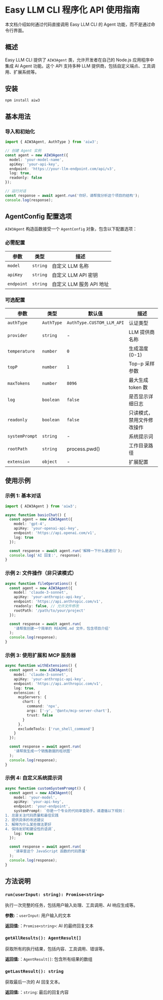 # Easy LLM CLI 程序化 API 使用指南

本文档介绍如何通过代码直接调用 Easy LLM CLI 的 Agent 功能，而不是通过命令行界面。

## 概述

Easy LLM CLI 提供了 `AIW3Agent` 类，允许开发者在自己的 Node.js 应用程序中集成 AI Agent 功能。这个 API 支持多种 LLM 提供商，包括自定义端点、工具调用、扩展系统等。

## 安装

```bash
npm install aiw3
```

## 基本用法

### 导入和初始化

```typescript
import { AIW3Agent, AuthType } from 'aiw3';

// 创建 Agent 实例
const agent = new AIW3Agent({
  model: 'your-model-name',
  apiKey: 'your-api-key',
  endpoint: 'https://your-llm-endpoint.com/api/v3',
  log: true,
  readonly: false
});

// 运行对话
const response = await agent.run('你好，请帮我分析这个项目的结构');
console.log(response);
```

## AgentConfig 配置选项

`AIW3Agent` 构造函数接受一个 `AgentConfig` 对象，包含以下配置选项：

### 必需配置

| 参数 | 类型 | 描述 |
|------|------|------|
| `model` | `string` | 自定义 LLM 名称 |
| `apiKey` | `string` | 自定义 LLM API 密钥 |
| `endpoint` | `string` | 自定义 LLM 服务 API 地址 |

### 可选配置

| 参数 | 类型 | 默认值 | 描述 |
|------|------|--------|------|
| `authType` | `AuthType` | `AuthType.CUSTOM_LLM_API` | 认证类型 |
| `provider` | `string` | - | LLM 提供商名称 |
| `temperature` | `number` | `0` | 生成温度 (0-1) |
| `topP` | `number` | `1` | Top-p 采样参数 |
| `maxTokens` | `number` | `8096` | 最大生成 token 数 |
| `log` | `boolean` | `false` | 是否显示详细日志 |
| `readonly` | `boolean` | `false` | 只读模式，禁用文件修改操作 |
| `systemPrompt` | `string` | - | 系统提示词 |
| `rootPath` | `string` | process.pwd() | 工作目录路径 |
| `extension` | `object` | - | 扩展配置 |

## 使用示例

### 示例 1: 基本对话

```typescript
import { AIW3Agent } from 'aiw3';

async function basicChat() {
  const agent = new AIW3Agent({
    model: 'gpt-4',
    apiKey: 'your-openai-api-key',
    endpoint: 'https://api.openai.com/v1',
    log: true
  });

  const response = await agent.run('解释一下什么是递归');
  console.log('AI 回复:', response);
}
```

### 示例 2: 文件操作（非只读模式）

```typescript
async function fileOperations() {
  const agent = new AIW3Agent({
    model: 'claude-3-sonnet',
    apiKey: 'your-anthropic-api-key',
    endpoint: 'https://api.anthropic.com/v1',
    readonly: false, // 允许文件修改
    rootPath: '/path/to/your/project'
  });

  const response = await agent.run(
    '请帮我创建一个简单的 README.md 文件，包含项目介绍'
  );
  console.log(response);
}
```

### 示例 3: 使用扩展和 MCP 服务器

```typescript
async function withExtensions() {
  const agent = new AIW3Agent({
    model: 'claude-3-sonnet',
    apiKey: 'your-anthropic-api-key',
    endpoint: 'https://api.anthropic.com/v1',
    log: true,
    extension: {
      mcpServers: {
        chart: {
          command: 'npx',
          args: ['-y', '@antv/mcp-server-chart'],
          trust: false
        }
      },
      excludeTools: ['run_shell_command']
    }
  });

  const response = await agent.run(
    '请帮我生成一个销售数据的柱状图'
  );
  console.log(response);
}
```

### 示例 4: 自定义系统提示词

```typescript
async function customSystemPrompt() {
  const agent = new AIW3Agent({
    model: 'your-model',
    apiKey: 'your-api-key',
    endpoint: 'your-endpoint',
    systemPrompt: `你是一个专业的代码审查助手。请遵循以下规则：
1. 总是关注代码质量和最佳实践
2. 提供具体的改进建议
3. 解释为什么某些做法更好
4. 保持友好和建设性的语调`,
    log: true
  });

  const response = await agent.run(
    '请审查这个 JavaScript 函数的代码质量'
  );
  console.log(response);
}
```

## 方法说明

### `run(userInput: string): Promise<string>`

执行一次完整的任务，包括用户输入处理、工具调用、AI 响应生成等。

**参数:**：`userInput`: 用户输入的文本

**返回值:**：`Promise<string>`: AI 的最终回复文本

### `getAllResults(): AgentResult[]`

获取所有的执行结果，包括内容、工具调用、错误等。

**返回值:**：`AgentResult[]`: 包含所有结果的数组

### `getLastResult(): string`

获取最后一次的 AI 回复文本。

**返回值:**：`string`: 最后的回复内容
